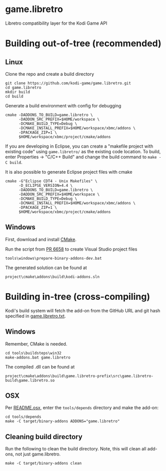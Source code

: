 # game.libretro

Libretro compatibility layer for the Kodi Game API

# Building out-of-tree (recommended)

## Linux

Clone the repo and create a build directory

```shell
git clone https://github.com/kodi-game/game.libretro.git
cd game.libretro
mkdir build
cd build
```

Generate a build environment with config for debugging

```shell
cmake -DADDONS_TO_BUILD=game.libretro \
      -DADDON_SRC_PREFIX=$HOME/workspace \
      -DCMAKE_BUILD_TYPE=Debug \
      -DCMAKE_INSTALL_PREFIX=$HOME/workspace/xbmc/addons \
      -DPACKAGE_ZIP=1 \
      $HOME/workspace/xbmc/project/cmake/addons
```

If you are developing in Eclipse, you can create a "makefile project with existing code" using `game.libretro/` as the existing code location. To build, enter Properties -> "C/C++ Build" and change the build command to `make -C build`.

It is also possible to generate Eclipse project files with cmake

```shell
cmake -G"Eclipse CDT4 - Unix Makefiles" \
      -D_ECLIPSE_VERSION=4.4 \
      -DADDONS_TO_BUILD=game.libretro \
      -DADDON_SRC_PREFIX=$HOME/workspace \
      -DCMAKE_BUILD_TYPE=Debug \
      -DCMAKE_INSTALL_PREFIX=$HOME/workspace/xbmc/addons \
      -DPACKAGE_ZIP=1 \
      $HOME/workspace/xbmc/project/cmake/addons
```

## Windows

First, download and install [CMake](http://www.cmake.org/download/).

Run the script from [PR 6658](https://github.com/xbmc/xbmc/pull/6658) to create Visual Studio project files

```
tools\windows\prepare-binary-addons-dev.bat
```

The generated solution can be found at

```
project\cmake\addons\build\kodi-addons.sln
```

# Building in-tree (cross-compiling)

Kodi's build system will fetch the add-on from the GitHub URL and git hash specified in [game.libretro.txt](https://github.com/garbear/xbmc/blob/retroplayer-15alpha2/project/cmake/addons/addons/game.libretro/game.libretro.txt).

## Windows

Remember, CMake is needed.

```shell
cd tools\buildsteps\win32
make-addons.bat game.libretro
```

The compiled .dll can be found at

```
project\cmake\addons\build\game.libretro-prefix\src\game.libretro-build\game.libretro.so
```

## OSX

Per [README.osx](https://github.com/garbear/xbmc/blob/retroplayer-15alpha2/docs/README.osx), enter the `tools/depends` directory and make the add-on:

```shell
cd tools/depends
make -C target/binary-addons ADDONS="game.libretro"
```

## Cleaning build directory

Run the following to clean the build directory. Note, this will clean all add-ons, not just game.libretro.

```shell
make -C target/binary-addons clean
```
